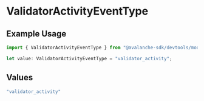# ValidatorActivityEventType

## Example Usage

```typescript
import { ValidatorActivityEventType } from "@avalanche-sdk/devtools/models/components";

let value: ValidatorActivityEventType = "validator_activity";
```

## Values

```typescript
"validator_activity"
```